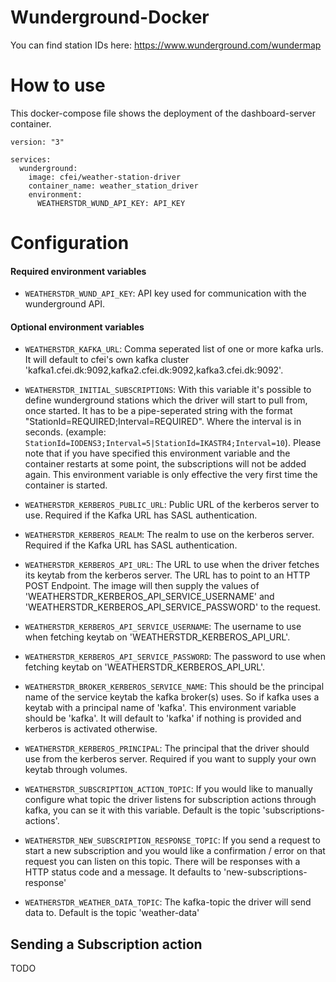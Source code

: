 # Wunderground-Docker

You can find station IDs here:
https://www.wunderground.com/wundermap 

# How to use
This docker-compose file shows the deployment of the dashboard-server container.

```
version: "3"

services:
  wunderground:
    image: cfei/weather-station-driver
    container_name: weather_station_driver
    environment:
      WEATHERSTDR_WUND_API_KEY: API_KEY
```

# Configuration
#### Required environment variables

- `WEATHERSTDR_WUND_API_KEY`: API key used for communication with the wunderground API.

#### Optional environment variables

- `WEATHERSTDR_KAFKA_URL`: Comma seperated list of one or more kafka urls. It will default to cfei's own kafka cluster 'kafka1.cfei.dk:9092,kafka2.cfei.dk:9092,kafka3.cfei.dk:9092'.

- `WEATHERSTDR_INITIAL_SUBSCRIPTIONS`: With this variable it's possible to define wunderground stations which the driver will start to pull from, once started. It has to be a pipe-seperated string with the format "StationId=REQUIRED;Interval=REQUIRED". Where the interval is in seconds. (example: `StationId=IODENS3;Interval=5|StationId=IKASTR4;Interval=10`). Please note that if you have specified this environment variable and the container restarts at some point, the subscriptions will not be added again. This environment variable is only effective the very first time the container is started.

- `WEATHERSTDR_KERBEROS_PUBLIC_URL`: Public URL of the kerberos server to use. Required if the Kafka URL has SASL authentication.

- `WEATHERSTDR_KERBEROS_REALM`: The realm to use on the kerberos server. Required if the Kafka URL has SASL authentication.

- `WEATHERSTDR_KERBEROS_API_URL`: The URL to use when the driver fetches its keytab from the kerberos server. The URL has to point to an HTTP POST Endpoint. The image will then supply the values of 'WEATHERSTDR_KERBEROS_API_SERVICE_USERNAME' and 'WEATHERSTDR_KERBEROS_API_SERVICE_PASSWORD' to the request.

- `WEATHERSTDR_KERBEROS_API_SERVICE_USERNAME`: The username to use when fetching keytab on 'WEATHERSTDR_KERBEROS_API_URL'.

- `WEATHERSTDR_KERBEROS_API_SERVICE_PASSWORD`: The password to use when fetching keytab on 'WEATHERSTDR_KERBEROS_API_URL'.

- `WEATHERSTDR_BROKER_KERBEROS_SERVICE_NAME`: This should be the principal name of the service keytab the kafka broker(s) uses. So if kafka uses a keytab with a principal name of 'kafka'. This environment variable should be 'kafka'. It will default to 'kafka' if nothing is provided and kerberos is activated otherwise.

- `WEATHERSTDR_KERBEROS_PRINCIPAL`: The principal that the driver should use from the kerberos server. Required if you want to supply your own keytab through volumes.

- `WEATHERSTDR_SUBSCRIPTION_ACTION_TOPIC`: If you would like to manually configure what topic the driver listens for subscription actions through kafka, you can se it with this variable. Default is the topic 'subscriptions-actions'.

- `WEATHERSTDR_NEW_SUBSCRIPTION_RESPONSE_TOPIC`: If you send a request to start a new subscription and you would like a confirmation / error on that request you can listen on this topic. There will be responses with a HTTP status code and a message. It defaults to 'new-subscriptions-response'
  
- `WEATHERSTDR_WEATHER_DATA_TOPIC`: The kafka-topic the driver will send data to. Default is the topic 'weather-data'

## Sending a Subscription action
TODO